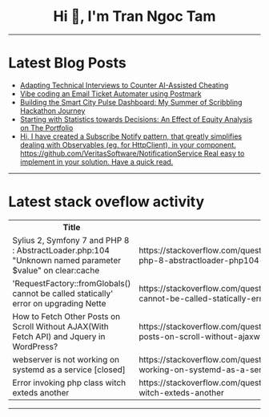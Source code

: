 <h1 align="center">Hi 👋, I'm Tran Ngoc Tam</h1>

---

# Latest Blog Posts 
<!-- BLOG-POST-LIST:START -->
- [Adapting Technical Interviews to Counter AI-Assisted Cheating](https://dev.to/jotafeldmann/adapting-technical-interviews-to-counter-ai-assisted-cheating-36lk)
- [Vibe coding an Email Ticket Automater using Postmark](https://dev.to/chiragagg5k/vibe-coding-an-email-ticket-automater-using-postmark-l11)
- [Building the Smart City Pulse Dashboard: My Summer of Scribbling Hackathon Journey](https://dev.to/sujan_kowshikjilla_3f595/building-the-smart-city-pulse-dashboard-my-summer-of-scribbling-hackathon-journey-22m0)
- [Starting with Statistics towards Decisions: An Effect of Equity Analysis on The Portfolio](https://dev.to/babiesant8/starting-with-statistics-towards-decisions-an-effect-of-equity-analysis-on-the-portfolio-19gl)
- [Hi, I have created a Subscribe Notify pattern, that greatly simplifies dealing with Observables &lpar;eg. for HttpClient&rpar;, in your component. https://github.com/VeritasSoftware/NotificationService Real easy to implement in your solution. Have a quick read.](https://dev.to/veritassoftware/hi-i-have-created-a-subscribe-notify-pattern-that-greatly-simplifies-dealing-with-observables-1o3o)
<!-- BLOG-POST-LIST:END -->

---

# Latest stack oveflow activity
<table>
  <tr><th>Title</th><th>Link</th></tr>
  <!-- STACKOVERFLOW:START --><tr><td>Sylius 2, Symfony 7 and PHP 8 : AbstractLoader.php:104 &quot;Unknown named parameter $value&quot; on clear:cache</td><td>https://stackoverflow.com/questions/79646232/sylius-2-symfony-7-and-php-8-abstractloader-php104-unknown-named-parameter</td></tr><tr><td>&#39;RequestFactory::fromGlobals&lpar;&rpar; cannot be called statically&#39; error on upgrading Nette</td><td>https://stackoverflow.com/questions/79646071/requestfactoryfromglobals-cannot-be-called-statically-error-on-upgrading-n</td></tr><tr><td>How to Fetch Other Posts on Scroll Without AJAX&lpar;With Fetch API&rpar; and Jquery in WordPress?</td><td>https://stackoverflow.com/questions/79646042/how-to-fetch-other-posts-on-scroll-without-ajaxwith-fetch-api-and-jquery-in-wo</td></tr><tr><td>webserver is not working on systemd as a service [closed]</td><td>https://stackoverflow.com/questions/79645777/webserver-is-not-working-on-systemd-as-a-service</td></tr><tr><td>Error invoking php class witch exteds another</td><td>https://stackoverflow.com/questions/79645690/error-invoking-php-class-witch-exteds-another</td></tr><!-- STACKOVERFLOW:END -->
</table>

---


